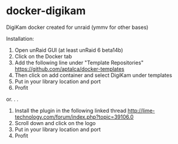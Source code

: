 # docker-digikam

DigiKam docker created for unraid (ymmv for other bases)


Installation:

1. Open unRaid GUI (at least unRaid 6 beta14b) <br />
2. Click on the Docker tab <br />
3. Add the following line under "Template Repositories" https://github.com/aptalca/docker-templates <br />
4. Then click on add container and select DigiKam under templates <br />
5. Put in your library location and port <br />
6. Profit

or. . .

1. Install the plugin in the following linked thread http://lime-technology.com/forum/index.php?topic=39106.0 <br />
2. Scroll down and click on the logo <br />
3. Put in your library location and port <br />
4. Profit
